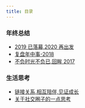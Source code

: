 ```yaml
---
title: 目录
---
```


### 年终总结

- [2019 已落幕,2020 再出发](./look-back-2019)
- [复盘年中事-2018](./resume-mid-year)
- [不负时光不负已,回眸 2017](./look-back-2017)

### 生活思考

- [链接关系,相互陪伴,见证成长](./link-accompany-growth)
- [关于社交圈子的一点思考](./on-social-circle)

<div align="right">
  <ShareLink />
</div>
<div align="center">
  <DaShang />
</div>

